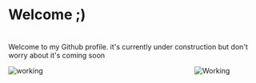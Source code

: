 
# Welcome ;)
#
Welcome to my Github profile. it's currently under construction but don't worry about it's coming soon

<img align="left" alt="working" src="https://i.gifer.com/origin/b6/b67e26206c9bdb0749f34b40ada5b235_w200.gif" style="padding-right:300px;"/>

![Working](https://i.gifer.com/origin/b6/b67e26206c9bdb0749f34b40ada5b235_w200.gif)
<!--
**TkDevk/TkDevk** is a ✨ _special_ ✨ repository because its `README.md` (this file) appears on your GitHub profile.

Here are some ideas to get you started:

- 🔭 I’m currently working on ...
- 🌱 I’m currently learning ...
- 👯 I’m looking to collaborate on ...
- 🤔 I’m looking for help with ...
- 💬 Ask me about ...
- 📫 How to reach me: ...
- 😄 Pronouns: ...
- ⚡ Fun fact: ...
-->
